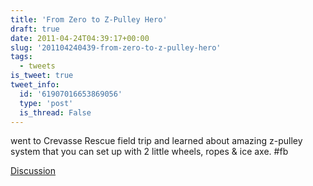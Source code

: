```yaml
---
title: 'From Zero to Z-Pulley Hero'
draft: true
date: 2011-04-24T04:39:17+00:00
slug: '201104240439-from-zero-to-z-pulley-hero'
tags:
  - tweets
is_tweet: true
tweet_info:
  id: '61907016653869056'
  type: 'post'
  is_thread: False
---
```




went to Crevasse Rescue field trip and learned about amazing z-pulley system that you can set up with 2 little wheels, ropes & ice axe. #fb

[Discussion](https://x.com/sytelus/status/61907016653869056)
